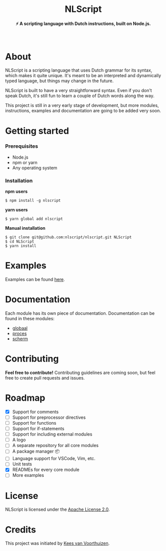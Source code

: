 <div align="center">
  <h1>NLScript</h1>
  <h4>⚡ A scripting language with Dutch instructions, built on Node.js.</h4>
  <br>
</div>

# About
NLScript is a scripting language that uses Dutch grammar for its syntax, which makes it quite unique. It's meant to be an interpreted and dynamically typed language, but things may change in the future.

NLScript is built to have a very straightforward syntax. Even if you don't speak Dutch, it's still fun to learn a couple of Dutch words along the way.

This project is still in a very early stage of development, but more modules, instructions, examples and documentation are going to be added very soon.

# Getting started
### Prerequisites
- Node.js
- npm or yarn
- Any operating system

### Installation
**npm users**

```
$ npm install -g nlscript
```

**yarn users**

```
$ yarn global add nlscript
```

**Manual installation**
```
$ git clone git@github.com:nlscript/nlscript.git NLScript
$ cd NLScript
$ yarn install
```

# Examples
Examples can be found [here](/examples).

# Documentation
Each module has its own piece of documentation. Documentation can be found in these modules:
- [globaal](https://github.com/nlscript/core/tree/master/src/modules/globaal)
- [proces](https://github.com/nlscript/core/tree/master/src/modules/proces)
- [scherm](https://github.com/nlscript/core/tree/master/src/modules/scherm)

# Contributing
**Feel free to contribute!** Contributing guidelines are coming soon, but feel free to create pull requests and issues.

# Roadmap
- [x] Support for comments
- [ ] Support for preprocessor directives
- [ ] Support for functions
- [ ] Support for if-statements
- [ ] Support for including external modules
- [ ] A logo
- [ ] A separate repository for all core modules
- [ ] A package manager 📦
- [ ] Language support for VSCode, Vim, etc.
- [ ] Unit tests
- [x] READMEs for every core module
- [ ] More examples

# License
NLScript is licensed under the [Apache License 2.0](/LICENSE).

# Credits
This project was initiated by [Kees van Voorthuizen](https://github.com/keesvv).
